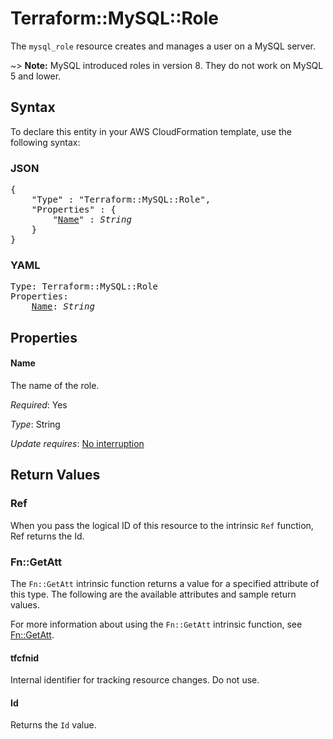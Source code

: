 # Terraform::MySQL::Role

The ``mysql_role`` resource creates and manages a user on a MySQL
server.

~> **Note:** MySQL introduced roles in version 8. They do not work on MySQL 5 and lower.

## Syntax

To declare this entity in your AWS CloudFormation template, use the following syntax:

### JSON

<pre>
{
    "Type" : "Terraform::MySQL::Role",
    "Properties" : {
        "<a href="#name" title="Name">Name</a>" : <i>String</i>
    }
}
</pre>

### YAML

<pre>
Type: Terraform::MySQL::Role
Properties:
    <a href="#name" title="Name">Name</a>: <i>String</i>
</pre>

## Properties

#### Name

The name of the role.

_Required_: Yes

_Type_: String

_Update requires_: [No interruption](https://docs.aws.amazon.com/AWSCloudFormation/latest/UserGuide/using-cfn-updating-stacks-update-behaviors.html#update-no-interrupt)

## Return Values

### Ref

When you pass the logical ID of this resource to the intrinsic `Ref` function, Ref returns the Id.

### Fn::GetAtt

The `Fn::GetAtt` intrinsic function returns a value for a specified attribute of this type. The following are the available attributes and sample return values.

For more information about using the `Fn::GetAtt` intrinsic function, see [Fn::GetAtt](https://docs.aws.amazon.com/AWSCloudFormation/latest/UserGuide/intrinsic-function-reference-getatt.html).

#### tfcfnid

Internal identifier for tracking resource changes. Do not use.

#### Id

Returns the <code>Id</code> value.

